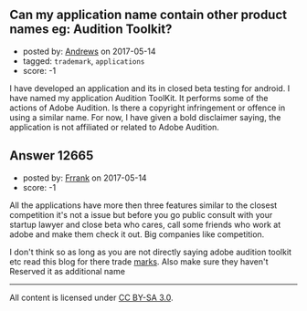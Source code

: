 ## Can my application name contain other product names eg: Audition Toolkit?

- posted by: [Andrews](https://stackexchange.com/users/980932/andrews) on 2017-05-14
- tagged: `trademark`, `applications`
- score: -1

I have developed an application and its in closed beta testing for android.
I have named my application Audition ToolKit. It performs some of the actions of Adobe Audition. Is there a copyright infringement or offence in using a similar name. For now, I have given a bold disclaimer saying, the application is not affiliated or related to Adobe Audition.


## Answer 12665

- posted by: [Frrank](https://stackexchange.com/users/7699745/frrank) on 2017-05-14
- score: -1

<p>All the applications have more then three features similar to the closest competition it's not a issue but before you go public consult with your startup lawyer and close beta who cares, call some friends who work at adobe and make them check it out. Big companies like competition. </p>

<p>I don't think so as long as you are not directly saying adobe audition toolkit etc read this blog for there trade <a href="http://www.adobe.com/legal/permissions/trademarks.html" rel="nofollow noreferrer">marks</a>. 
Also make sure they haven't Reserved it as additional name </p>




---

All content is licensed under [CC BY-SA 3.0](https://creativecommons.org/licenses/by-sa/3.0/).

